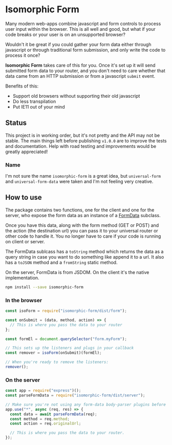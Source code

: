 # Isomorphic Form

Many modern web-apps combine javascript and form controls to process user input
within the browser. This is all well and good, but what if your code breaks or
your user is on an unsupported browser?

Wouldn't it be great if you could gather your form data either through
javascript or through traditional form submission, and only write the code to
process it once?

**Isomorphic Form** takes care of this for you. Once it's set up it will send
submitted form data to your router, and you don't need to care whether that data
came from an HTTP submission or from a javascript `submit` event.

Benefits of this:

* Support old browsers without supporting their old javascript
* Do less transpilation
* Put IE11 out of your mind

## Status

This project is in working order, but it's not pretty and the API may not be
stable. The main things left before publishing `v1.0.0` are to improve the tests
and documentation. Help with road testing and improvements would be greatly
appreciated!

### Name

I'm not sure the name `isomorphic-form` is a great idea, but `universal-form`
and `universal-form-data` were taken and I'm not feeling very creative.

## How to use

The package contains two functions, one for the client and one for the server,
who expose the form data as an instance of a [FormData][1] subclass.

Once you have this data, along with the form method (GET or POST) and the action
(the destination url) you can pass it to your universal router or other code to
handle it. You no longer have to care if your code is running on client or
server.

[1]: https://developer.mozilla.org/en-US/docs/Web/API/FormData/FormData

The FormData sublcass has a `toString` method which returns the data as a query
string in case you want to do something like append it to a url. It also has a
`toJSON` method and a `fromString` static method.

On the server, FormData is from JSDOM. On the client it's the native
implementation.

```bash
npm install --save isomorphic-form
```

### In the browser

```javascript
const isoForm = require("isomorphic-form/dist/form");

const onSubmit = (data, method, action) => {
  // This is where you pass the data to your router
};

const formEl = document.querySelector("form.myForm");

// This sets up the listeners and plugs in your callback
const remover = isoForm(onSubmit)(formEl);

// When you're ready to remove the listeners:
remover();
```

### On the server

```javascript
const app = require("express")();
const parseFormData = require("isomorphic-form/dist/server");

// Make sure you're not using any form-data body-parser plugins before here
app.use("*", async (req, res) => {
  const data = await parseFormData(req);
  const method = req.method;
  const action = req.originalUrl;

  // This is where you pass the data to your router.
});
```
